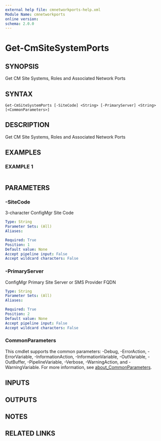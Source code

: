 ```yaml
---
external help file: cmnetworkports-help.xml
Module Name: cmnetworkports
online version:
schema: 2.0.0
---
```


# Get-CmSiteSystemPorts

## SYNOPSIS
Get CM Site Systems, Roles and Associated Network Ports

## SYNTAX

```
Get-CmSiteSystemPorts [-SiteCode] <String> [-PrimaryServer] <String> [<CommonParameters>]
```

## DESCRIPTION
Get CM Site Systems, Roles and Associated Network Ports

## EXAMPLES

### EXAMPLE 1
```

```

## PARAMETERS

### -SiteCode
3-character ConfigMgr Site Code

```yaml
Type: String
Parameter Sets: (All)
Aliases:

Required: True
Position: 1
Default value: None
Accept pipeline input: False
Accept wildcard characters: False
```

### -PrimaryServer
ConfigMgr Primary Site Server or SMS Provider FQDN

```yaml
Type: String
Parameter Sets: (All)
Aliases:

Required: True
Position: 2
Default value: None
Accept pipeline input: False
Accept wildcard characters: False
```

### CommonParameters
This cmdlet supports the common parameters: -Debug, -ErrorAction, -ErrorVariable, -InformationAction, -InformationVariable, -OutVariable, -OutBuffer, -PipelineVariable, -Verbose, -WarningAction, and -WarningVariable. For more information, see [about_CommonParameters](http://go.microsoft.com/fwlink/?LinkID=113216).

## INPUTS

## OUTPUTS

## NOTES

## RELATED LINKS
